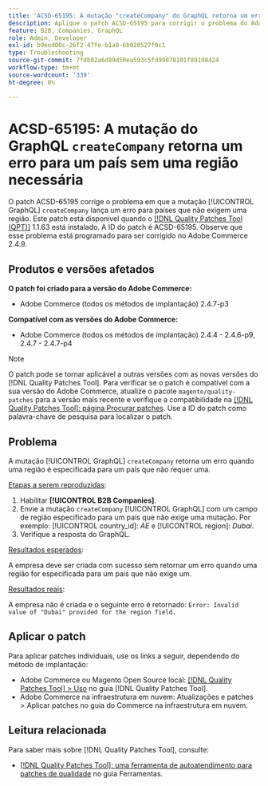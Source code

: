```yaml
---
title: 'ACSD-65195: A mutação "createCompany" do GraphQL retorna um erro para um país sem uma região necessária'
description: Aplique o patch ACSD-65195 para corrigir o problema do Adobe Commerce em que a mutação "createCompany" do GraphQL lança um erro para países que não exigem uma região.
feature: B2B, Companies, GraphQL
role: Admin, Developer
exl-id: b9eed00c-26f2-47fe-b1a0-6b020527f0c1
type: Troubleshooting
source-git-commit: 7fdb02a6d89d50ea593c5fd99d78101f89198424
workflow-type: tm+mt
source-wordcount: '339'
ht-degree: 0%

---
```


# ACSD-65195: A mutação do GraphQL `createCompany` retorna um erro para um país sem uma região necessária

O patch ACSD-65195 corrige o problema em que a mutação [!UICONTROL GraphQL] `createCompany` lança um erro para países que não exigem uma região. Este patch está disponível quando o [[!DNL Quality Patches Tool (QPT)]](/help/tools/quality-patches-tool/quality-patches-tool-to-self-serve-quality-patches.md) 1.1.63 está instalado. A ID do patch é ACSD-65195. Observe que esse problema está programado para ser corrigido no Adobe Commerce 2.4.9.

## Produtos e versões afetados

**O patch foi criado para a versão do Adobe Commerce:**

* Adobe Commerce (todos os métodos de implantação) 2.4.7-p3

**Compatível com as versões do Adobe Commerce:**

* Adobe Commerce (todos os métodos de implantação) 2.4.4 - 2.4.6-p9, 2.4.7 - 2.4.7-p4

>[!NOTE]
>
>O patch pode se tornar aplicável a outras versões com as novas versões do [!DNL Quality Patches Tool]. Para verificar se o patch é compatível com a sua versão do Adobe Commerce, atualize o pacote `magento/quality-patches` para a versão mais recente e verifique a compatibilidade na [[!DNL Quality Patches Tool]: página Procurar patches](https://experienceleague.adobe.com/tools/commerce-quality-patches/index.html?lang=pt-BR). Use a ID do patch como palavra-chave de pesquisa para localizar o patch.

## Problema

A mutação [!UICONTROL GraphQL] `createCompany` retorna um erro quando uma região é especificada para um país que não requer uma.

<u>Etapas a serem reproduzidas</u>:

1. Habilitar **[!UICONTROL B2B Companies]**.
1. Envie a mutação `createCompany` [!UICONTROL GraphQL] com um campo de região especificado para um país que não exige uma mutação. Por exemplo: [!UICONTROL country_id]: *AE* e [!UICONTROL region]: *Dubai*.
1. Verifique a resposta do GraphQL.

<u>Resultados esperados</u>:

A empresa deve ser criada com sucesso sem retornar um erro quando uma região for especificada para um país que não exige um.

<u>Resultados reais</u>:

A empresa não é criada e o seguinte erro é retornado:
`Error: Invalid value of "Dubai" provided for the region field.`

## Aplicar o patch

Para aplicar patches individuais, use os links a seguir, dependendo do método de implantação:

* Adobe Commerce ou Magento Open Source local: [[!DNL Quality Patches Tool] > Uso](/help/tools/quality-patches-tool/usage.md) no guia [!DNL Quality Patches Tool].
* Adobe Commerce na infraestrutura em nuvem: Atualizações e patches > Aplicar patches no guia do Commerce na infraestrutura em nuvem.

## Leitura relacionada

Para saber mais sobre [!DNL Quality Patches Tool], consulte:

* [[!DNL Quality Patches Tool]: uma ferramenta de autoatendimento para patches de qualidade](/help/tools/quality-patches-tool/quality-patches-tool-to-self-serve-quality-patches.md) no guia Ferramentas.
